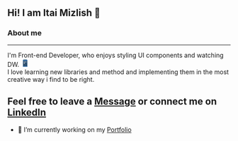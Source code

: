 ## Hi! I am Itai Mizlish 👋

### About me
----
I'm Front-end Developer, who enjoys styling UI components and watching DW. ![](https://github.com/itaim18/itaim18/blob/main/tardisEmoji.png) <br/>
I love learning new libraries and method and implementing them in the most creative way i find to be right.

Feel free to leave a [Message](mailto:itaim1482@gmail.com) or connect me on [LinkedIn](https://www.linkedin.com/in/itai-mizlish/)
----

- 🔭 I’m currently working on my [Portfolio](https://github.com/itaim18/Portfolio)

<!--
**itaim18/itaim18** is a ✨ _special_ ✨ repository because its `README.md` (this file) appears on your GitHub profile.

Here are some ideas to get you started:

- 🔭 I’m currently working on ...
- 🌱 I’m currently learning ...
- 👯 I’m looking to collaborate on ...
- 🤔 I’m looking for help with ...
- 💬 Ask me about ...
- 📫 How to reach me: ...
- 😄 Pronouns: ...
- ⚡ Fun fact: ...
-->
